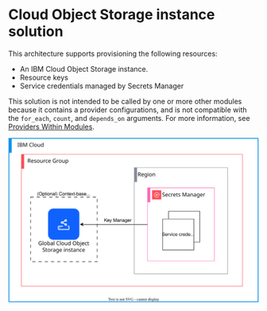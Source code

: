 # Cloud Object Storage instance solution

This architecture supports provisioning the following resources:

- An IBM Cloud Object Storage instance.
- Resource keys
- Service credentials managed by Secrets Manager

This solution is not intended to be called by one or more other modules because it contains a provider configurations, and is not compatible with the `for_each`, `count`, and `depends_on` arguments. For more information, see [Providers Within Modules](https://developer.hashicorp.com/terraform/language/modules/develop/providers).

![cloud-object-storage-deployable-architecure](../../reference-architectures/instance.svg)
